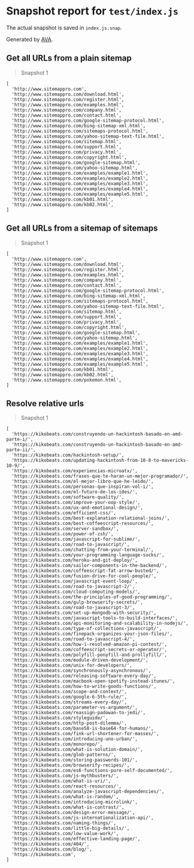 # Snapshot report for `test/index.js`

The actual snapshot is saved in `index.js.snap`.

Generated by [AVA](https://ava.li).

## Get all URLs from a plain sitemap

> Snapshot 1

    [
      'http://www.sitemappro.com',
      'http://www.sitemappro.com/download.html',
      'http://www.sitemappro.com/register.html',
      'http://www.sitemappro.com/examples.html',
      'http://www.sitemappro.com/company.html',
      'http://www.sitemappro.com/contact.html',
      'http://www.sitemappro.com/google-sitemap-protocol.html',
      'http://www.sitemappro.com/bing-sitemap-xml.html',
      'http://www.sitemappro.com/sitemaps-protocol.html',
      'http://www.sitemappro.com/yahoo-sitemap-text-file.html',
      'http://www.sitemappro.com/sitemap.html',
      'http://www.sitemappro.com/support.html',
      'http://www.sitemappro.com/privacy.html',
      'http://www.sitemappro.com/copyright.html',
      'http://www.sitemappro.com/google-sitemap.html',
      'http://www.sitemappro.com/yahoo-sitemap.html',
      'http://www.sitemappro.com/examples/example1.html',
      'http://www.sitemappro.com/examples/example2.html',
      'http://www.sitemappro.com/examples/example3.html',
      'http://www.sitemappro.com/examples/example4.html',
      'http://www.sitemappro.com/examples/example5.html',
      'http://www.sitemappro.com/kb01.html',
      'http://www.sitemappro.com/kb02.html',
    ]

## Get all URLs from a sitemap of sitemaps

> Snapshot 1

    [
      'http://www.sitemappro.com',
      'http://www.sitemappro.com/download.html',
      'http://www.sitemappro.com/register.html',
      'http://www.sitemappro.com/examples.html',
      'http://www.sitemappro.com/company.html',
      'http://www.sitemappro.com/contact.html',
      'http://www.sitemappro.com/google-sitemap-protocol.html',
      'http://www.sitemappro.com/bing-sitemap-xml.html',
      'http://www.sitemappro.com/sitemaps-protocol.html',
      'http://www.sitemappro.com/yahoo-sitemap-text-file.html',
      'http://www.sitemappro.com/sitemap.html',
      'http://www.sitemappro.com/support.html',
      'http://www.sitemappro.com/privacy.html',
      'http://www.sitemappro.com/copyright.html',
      'http://www.sitemappro.com/google-sitemap.html',
      'http://www.sitemappro.com/yahoo-sitemap.html',
      'http://www.sitemappro.com/examples/example1.html',
      'http://www.sitemappro.com/examples/example2.html',
      'http://www.sitemappro.com/examples/example3.html',
      'http://www.sitemappro.com/examples/example4.html',
      'http://www.sitemappro.com/examples/example5.html',
      'http://www.sitemappro.com/kb01.html',
      'http://www.sitemappro.com/kb02.html',
      'http://www.sitemappro.com/pokemon.html',
    ]

## Resolve relative urls

> Snapshot 1

    [
      'https://kikobeats.com/construyendo-un-hackintosh-basado-en-amd-parte-i/',
      'https://kikobeats.com/construyendo-un-hackintosh-basado-en-amd-parte-ii/',
      'https://kikobeats.com/hackintosh-setup/',
      'https://kikobeats.com/updating-hackintosh-from-10-8-to-mavericks-10-9/',
      'https://kikobeats.com/experiencias-microatx/',
      'https://kikobeats.com/frases-que-te-haran-un-mejor-programador/',
      'https://kikobeats.com/el-mejor-libro-que-he-leido/',
      'https://kikobeats.com/personas-que-inspiran-vol-i/',
      'https://kikobeats.com/el-futuro-de-los-ides/',
      'https://kikobeats.com/software-quality/',
      'https://kikobeats.com/improve-your-oop-style/',
      'https://kikobeats.com/ux-and-emotional-design/',
      'https://kikobeats.com/efficient-css/',
      'https://kikobeats.com/best-explanation-relational-joins/',
      'https://kikobeats.com/best-coffeescript-resources/',
      'https://kikobeats.com/server-sandbox/',
      'https://kikobeats.com/power-of-zsh/',
      'https://kikobeats.com/javascript-for-sublime/',
      'https://kikobeats.com/road-to-javascript/',
      'https://kikobeats.com/chatting-from-your-terminal/',
      'https://kikobeats.com/your-programming-language-sucks/',
      'https://kikobeats.com/heroku-and-git-deploy/',
      'https://kikobeats.com/sailor-components-in-the-backend/',
      'https://kikobeats.com/coffeescript-fat-arrow-busted/',
      'https://kikobeats.com/fusion-drive-for-cool-people/',
      'https://kikobeats.com/javascript-event-loop/',
      'https://kikobeats.com/road-to-javascript-2/',
      'https://kikobeats.com/cloud-computing-models/',
      'https://kikobeats.com/the-principles-of-good-programming/',
      'https://kikobeats.com/gulp-browserify-secrets/',
      'https://kikobeats.com/road-to-javascript-3/',
      'https://kikobeats.com/set-up-mongodb-with-security/',
      'https://kikobeats.com/javascript-tools-to-build-interfaces/',
      'https://kikobeats.com/api-monitoring-and-scalability-in-nodejs/',
      'https://kikobeats.com/type-of-collections-javascript/',
      'https://kikobeats.com/finepack-organizes-your-json-files/',
      'https://kikobeats.com/road-to-javascript-4/',
      'https://kikobeats.com/how-i-resolved-amazon-pi-contest/',
      'https://kikobeats.com/coffeescript-secrets-or-operator/',
      'https://kikobeats.com/polyfill-ponyfill-and-prollyfill/',
      'https://kikobeats.com/module-driven-development/',
      'https://kikobeats.com/unix-for-developers/',
      'https://kikobeats.com/synchronously-asynchronous/',
      'https://kikobeats.com/releasing-software-every-day/',
      'https://kikobeats.com/macbook-open-spotify-instead-itunes/',
      'https://kikobeats.com/how-to-write-goods-functions/',
      'https://kikobeats.com/scope-and-context/',
      'https://kikobeats.com/google-6-5th-rule/',
      'https://kikobeats.com/streams-every-day/',
      'https://kikobeats.com/parameter-vs-argument/',
      'https://kikobeats.com/reassign-padowan-to-jedi/',
      'https://kikobeats.com/styleguide/',
      'https://kikobeats.com/http-post-dilemma/',
      'https://kikobeats.com/base58-is-base64-for-humans/',
      'https://kikobeats.com/fink-url-shortener-for-masses/',
      'https://kikobeats.com/introducing-uno-urban/',
      'https://kikobeats.com/monorepo/',
      'https://kikobeats.com/what-is-solution-domain/',
      'https://kikobeats.com/glob-patterns/',
      'https://kikobeats.com/storing-passwords-101/',
      'https://kikobeats.com/browserify-recipes/',
      'https://kikobeats.com/es6-functions-pure-self-documented/',
      'https://kikobeats.com/js-mythbusters/',
      'https://kikobeats.com/what-is-uri/',
      'https://kikobeats.com/react-resources/',
      'https://kikobeats.com/analyze-javascript-dependencies/',
      'https://kikobeats.com/what-is-random/',
      'https://kikobeats.com/introducing-microlink/',
      'https://kikobeats.com/what-is-contrast/',
      'https://kikobeats.com/design-error-message/',
      'https://kikobeats.com/js-internationalization-api/',
      'https://kikobeats.com/naming-things/',
      'https://kikobeats.com/little-big-details/',
      'https://kikobeats.com/low-value-work/',
      'https://kikobeats.com/effective-landing-page/',
      'https://kikobeats.com/404/',
      'https://kikobeats.com/blog/',
      'https://kikobeats.com',
    ]
